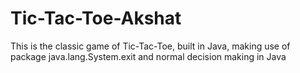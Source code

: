 # Tic-Tac-Toe-Akshat
This is the classic game of Tic-Tac-Toe, built in Java, making use of package java.lang.System.exit and normal decision making in Java
